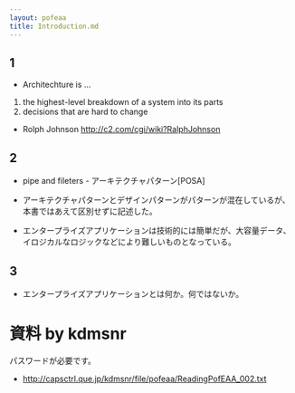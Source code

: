 ```yaml
---
layout: pofeaa
title: Introduction.md
---
```


## 1

- Architechture is ...

1. the highest-level breakdown of a system into its parts
1. decisions that are hard to change

- Rolph Johnson <http://c2.com/cgi/wiki?RalphJohnson>

## 2

- pipe and fileters - アーキテクチャパターン[POSA]

- アーキテクチャパターンとデザインパターンがパターンが混在しているが、本書ではあえて区別せずに記述した。

- エンタープライズアプリケーションは技術的には簡単だが、大容量データ、イロジカルなロジックなどにより難しいものとなっている。

## 3

- エンタープライズアプリケーションとは何か。何ではないか。

# 資料 by kdmsnr

パスワードが必要です。

- http://capsctrl.que.jp/kdmsnr/file/pofeaa/ReadingPofEAA_002.txt 
